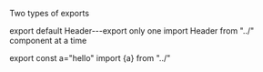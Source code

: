 Two types of exports

export default Header---export only one
import Header from "../" 
component at a time
<!-- names exports -->
export const a="hello"
import {a} from "../"